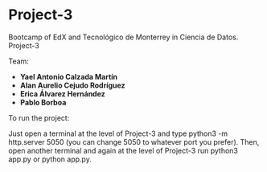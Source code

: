 # Project-3

Bootcamp of EdX and Tecnológico de Monterrey in Ciencia de Datos. Project-3

Team:

- **Yael Antonio Calzada Martín**
- **Alan Aurelio Cejudo Rodríguez**
- **Erica Álvarez Hernández**
- **Pablo Borboa**

To run the project:

Just open a terminal at the level of Project-3 and type python3 -m http.server 5050 (you can change 5050 to whatever port you prefer).
Then, open another terminal and again at the level of Project-3 run python3 app.py or python app.py.
